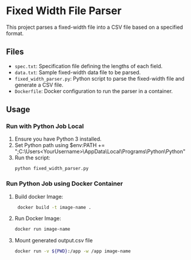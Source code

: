 # Fixed Width File Parser

This project parses a fixed-width file into a CSV file based on a specified format.

## Files

- `spec.txt`: Specification file defining the lengths of each field.
- `data.txt`: Sample fixed-width data file to be parsed.
- `fixed_width_parser.py`: Python script to parse the fixed-width file and generate a CSV file.
- `Dockerfile`: Docker configuration to run the parser in a container.

## Usage

### Run with Python Job Local

1. Ensure you have Python 3 installed.
2. Set Python path using 
  $env:PATH += ";C:\Users\<YourUsername>\AppData\Local\Programs\Python\Python<version>\"
2. Run the script:
   ```sh
   python fixed_width_parser.py


### Run Python Job using Docker Container

1. Build docker Image:
   ```sh
    docker build -t image-name .
2. Run Docker Image:
   ```sh
   docker run image-name
3. Mount generated output.csv file
   ```sh
   docker run -v ${PWD}:/app -w /app image-name

